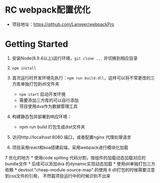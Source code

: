 # RC webpack配置优化
* 项目地址：https://github.com/Lanveer/webpackPro
# Getting Started

1. 安装Node(8.9.4以上)运行环境，`git clone ...` 并切换到相应目录

2. `npm install`

3. 首次运行时开发环境先执行：`npm run build:dll`，这样可以将不常更改的三方库单独打包到dll文件夹
    * `npm start` 启动开发环境
    * 需要添加三方库的可以自行添加
    * 项目使用dva作为数据管理工具

4. 构建静态包并部署到响应环境：
    * npm run build 打包生成dist文件夹

5. 访问http://localhost:8080 端口，或者配置nginx 代理处理请求

6. 项目采用react和koa搭建前端，采用webpack进行模块化加载

7 优化的地方
    * 使用code spliting 代码分割，按组件的加载动态加载对应的bundle文件
    * 后续可以添加dva 的dynamic实现动态加载
    * 使用dll单独打包三方依赖
    *  devtool:"cheap-module-source-map" 的使用
8 dll打包的时候需要注意到css文件的引用， 不然载项目运行中的时候识别不出来   

